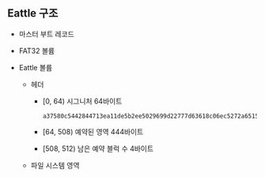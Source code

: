 Eattle 구조
----------

- 마스터 부트 레코드

- FAT32 볼륨

- Eattle 볼륨
    - 헤더
        - [0, 64) 시그니처 64바이트

            ```
            a37580c5442844713ea11de5b2ee5029699d22777d63618c06ec5272a6515727
            ```

        - [64, 508) 예약된 영역 444바이트
        - [508, 512) 남은 예약 블럭 수 4바이트

    - 파일 시스템 영역
